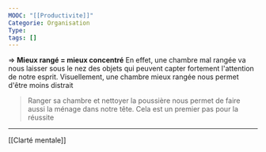 ```yaml
---
MOOC: "[[Productivite]]"
Categorie: Organisation
Type: 
tags: []
---
```

⇒ **Mieux rangé = mieux concentré**
En effet, une chambre mal rangée va nous laisser sous le nez des objets qui peuvent capter fortement l'attention de notre esprit. Visuellement, une chambre mieux rangée nous permet d'être moins distrait

> Ranger sa chambre et nettoyer la poussière nous permet de faire aussi la ménage dans notre tête. Cela est un premier pas pour la réussite

---
[[Clarté mentale]]